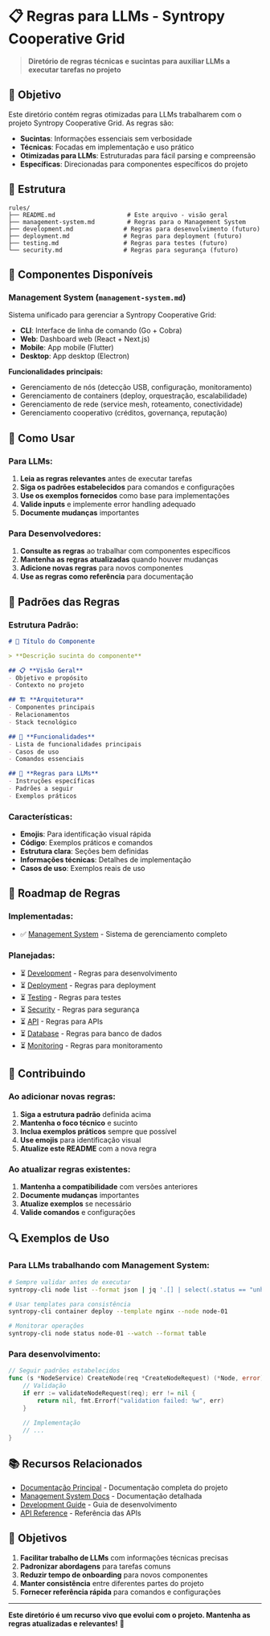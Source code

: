 # 📋 Regras para LLMs - Syntropy Cooperative Grid

> **Diretório de regras técnicas e sucintas para auxiliar LLMs a executar tarefas no projeto**

## 🎯 **Objetivo**

Este diretório contém regras otimizadas para LLMs trabalharem com o projeto Syntropy Cooperative Grid. As regras são:

- **Sucintas**: Informações essenciais sem verbosidade
- **Técnicas**: Focadas em implementação e uso prático
- **Otimizadas para LLMs**: Estruturadas para fácil parsing e compreensão
- **Específicas**: Direcionadas para componentes específicos do projeto

## 📁 **Estrutura**

```
rules/
├── README.md                    # Este arquivo - visão geral
├── management-system.md         # Regras para o Management System
├── development.md              # Regras para desenvolvimento (futuro)
├── deployment.md               # Regras para deployment (futuro)
├── testing.md                  # Regras para testes (futuro)
└── security.md                 # Regras para segurança (futuro)
```

## 🔧 **Componentes Disponíveis**

### **Management System** (`management-system.md`)
Sistema unificado para gerenciar a Syntropy Cooperative Grid:
- **CLI**: Interface de linha de comando (Go + Cobra)
- **Web**: Dashboard web (React + Next.js)
- **Mobile**: App mobile (Flutter)
- **Desktop**: App desktop (Electron)

**Funcionalidades principais:**
- Gerenciamento de nós (detecção USB, configuração, monitoramento)
- Gerenciamento de containers (deploy, orquestração, escalabilidade)
- Gerenciamento de rede (service mesh, roteamento, conectividade)
- Gerenciamento cooperativo (créditos, governança, reputação)

## 📖 **Como Usar**

### **Para LLMs:**
1. **Leia as regras relevantes** antes de executar tarefas
2. **Siga os padrões estabelecidos** para comandos e configurações
3. **Use os exemplos fornecidos** como base para implementações
4. **Valide inputs** e implemente error handling adequado
5. **Documente mudanças** importantes

### **Para Desenvolvedores:**
1. **Consulte as regras** ao trabalhar com componentes específicos
2. **Mantenha as regras atualizadas** quando houver mudanças
3. **Adicione novas regras** para novos componentes
4. **Use as regras como referência** para documentação

## 🎯 **Padrões das Regras**

### **Estrutura Padrão:**
```markdown
# 🎯 Título do Componente

> **Descrição sucinta do componente**

## 📋 **Visão Geral**
- Objetivo e propósito
- Contexto no projeto

## 🏗️ **Arquitetura**
- Componentes principais
- Relacionamentos
- Stack tecnológico

## 🔧 **Funcionalidades**
- Lista de funcionalidades principais
- Casos de uso
- Comandos essenciais

## 📝 **Regras para LLMs**
- Instruções específicas
- Padrões a seguir
- Exemplos práticos
```

### **Características:**
- **Emojis**: Para identificação visual rápida
- **Código**: Exemplos práticos e comandos
- **Estrutura clara**: Seções bem definidas
- **Informações técnicas**: Detalhes de implementação
- **Casos de uso**: Exemplos reais de uso

## 🚀 **Roadmap de Regras**

### **Implementadas:**
- ✅ [Management System](management-system.md) - Sistema de gerenciamento completo

### **Planejadas:**
- ⏳ [Development](development.md) - Regras para desenvolvimento
- ⏳ [Deployment](deployment.md) - Regras para deployment
- ⏳ [Testing](testing.md) - Regras para testes
- ⏳ [Security](security.md) - Regras para segurança
- ⏳ [API](api.md) - Regras para APIs
- ⏳ [Database](database.md) - Regras para banco de dados
- ⏳ [Monitoring](monitoring.md) - Regras para monitoramento

## 📝 **Contribuindo**

### **Ao adicionar novas regras:**
1. **Siga a estrutura padrão** definida acima
2. **Mantenha o foco técnico** e sucinto
3. **Inclua exemplos práticos** sempre que possível
4. **Use emojis** para identificação visual
5. **Atualize este README** com a nova regra

### **Ao atualizar regras existentes:**
1. **Mantenha a compatibilidade** com versões anteriores
2. **Documente mudanças** importantes
3. **Atualize exemplos** se necessário
4. **Valide comandos** e configurações

## 🔍 **Exemplos de Uso**

### **Para LLMs trabalhando com Management System:**
```bash
# Sempre validar antes de executar
syntropy-cli node list --format json | jq '.[] | select(.status == "unhealthy")'

# Usar templates para consistência
syntropy-cli container deploy --template nginx --node node-01

# Monitorar operações
syntropy-cli node status node-01 --watch --format table
```

### **Para desenvolvimento:**
```go
// Seguir padrões estabelecidos
func (s *NodeService) CreateNode(req *CreateNodeRequest) (*Node, error) {
    // Validação
    if err := validateNodeRequest(req); err != nil {
        return nil, fmt.Errorf("validation failed: %w", err)
    }
    
    // Implementação
    // ...
}
```

## 📚 **Recursos Relacionados**

- [Documentação Principal](../docs/) - Documentação completa do projeto
- [Management System Docs](../docs/management-system/) - Documentação detalhada
- [Development Guide](../docs/development/) - Guia de desenvolvimento
- [API Reference](../docs/api/) - Referência das APIs

## 🎯 **Objetivos**

1. **Facilitar trabalho de LLMs** com informações técnicas precisas
2. **Padronizar abordagens** para tarefas comuns
3. **Reduzir tempo de onboarding** para novos componentes
4. **Manter consistência** entre diferentes partes do projeto
5. **Fornecer referência rápida** para comandos e configurações

---

**Este diretório é um recurso vivo que evolui com o projeto. Mantenha as regras atualizadas e relevantes!** 🚀
